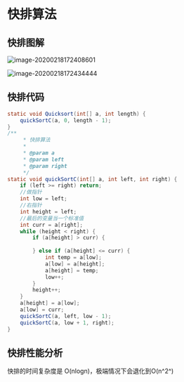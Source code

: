 # 快排算法

## 快排图解

![image-20200218172408601](C:\Users\888\AppData\Roaming\Typora\typora-user-images\image-20200218172408601.png)

![image-20200218172434444](C:\Users\888\AppData\Roaming\Typora\typora-user-images\image-20200218172434444.png)

## 快排代码

```java
static void Quicksort(int[] a, int length) {
    quickSortC(a, 0, length - 1);
}
/**
     * 快排算法
     *
     * @param a
     * @param left
     * @param right
     */
static void quickSortC(int[] a, int left, int right) {
    if (left >= right) return;
    //做指针
    int low = left;
    //右指针
    int height = left;
    //最后的变量当一个标准值
    int curr = a[right];
    while (height < right) {
        if (a[height] > curr) {
         
        } else if (a[height] <= curr) {
            int temp = a[low];
            a[low] = a[height];
            a[height] = temp;
            low++;
        }
        height++;
    }
    a[height] = a[low];
    a[low] = curr;
    quickSortC(a, left, low - 1);
    quickSortC(a, low + 1, right);
}
```

## 快排性能分析

快排的时间复杂度是 O(nlogn)，极端情况下会退化到O(n^2^)